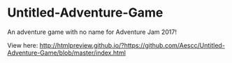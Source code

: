 # Untitled-Adventure-Game
An adventure game with no name for Adventure Jam 2017!

View here: http://htmlpreview.github.io/?https://github.com/Aescc/Untitled-Adventure-Game/blob/master/index.html
